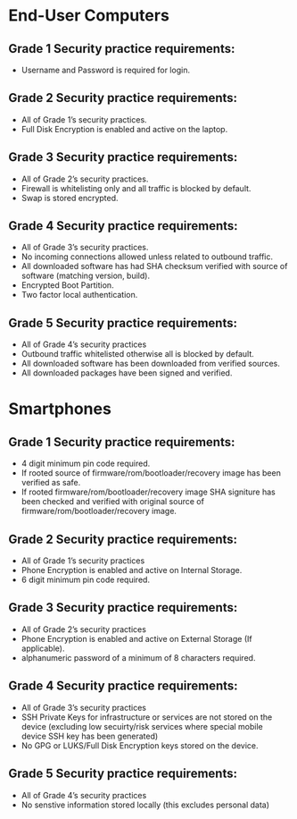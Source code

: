 # End-User Computers
## Grade 1 Security practice requirements: 
* Username and Password is required for login. 

## Grade 2 Security practice requirements: 
* All of Grade 1’s security practices. 
* Full Disk Encryption is enabled and active on the laptop.

## Grade 3 Security practice requirements: 
* All of Grade 2’s security practices.
* Firewall is whitelisting only and all traffic is blocked by default.
* Swap is stored encrypted.

## Grade 4 Security practice requirements: 
* All of Grade 3’s security practices.
* No incoming connections allowed unless related to outbound traffic.
* All downloaded software has had SHA checksum verified with source of software (matching version, build).
* Encrypted Boot Partition.
* Two factor local authentication.

## Grade 5 Security practice requirements: 
* All of Grade 4’s security practices 
* Outbound traffic whitelisted otherwise all is blocked by default.
* All downloaded software has been downloaded from verified sources.
* All downloaded packages have been signed and verified.  

# Smartphones
## Grade 1 Security practice requirements: 
* 4 digit minimum pin code required. 
* If rooted source of firmware/rom/bootloader/recovery image has been verified as safe. 
* If rooted firmware/rom/bootloader/recovery image SHA signiture has been checked and verified with original source of firmware/rom/bootloader/recovery image. 

## Grade 2 Security practice requirements: 
* All of Grade 1’s security practices 
* Phone Encryption is enabled and active on Internal Storage.
* 6 digit minimum pin code required. 

## Grade 3 Security practice requirements: 
* All of Grade 2’s security practices 
* Phone Encryption is enabled and active on External Storage (If applicable).
* alphanumeric password of a minimum of 8 characters required.

## Grade 4 Security practice requirements: 
* All of Grade 3’s security practices 
* SSH Private Keys for infrastructure or services are not stored on the device (excluding low secuirty/risk services where special mobile device SSH key has been generated)
* No GPG or LUKS/Full Disk Encryption keys stored on the device. 

## Grade 5 Security practice requirements: 
* All of Grade 4’s security practices 
* No senstive information stored locally (this excludes personal data)
